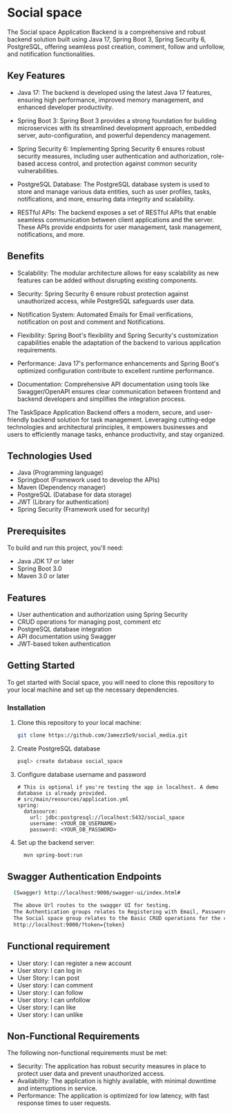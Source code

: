 # Social space

The Social space Application Backend is a comprehensive and robust backend solution built using Java 17, Spring Boot 3, Spring Security 6, PostgreSQL, offering seamless post creation, comment, follow and unfollow, and notification functionalities. 

## Key Features

- Java 17: The backend is developed using the latest Java 17 features, ensuring high performance, improved memory management, and enhanced developer productivity.

- Spring Boot 3: Spring Boot 3 provides a strong foundation for building microservices with its streamlined development approach, embedded server, auto-configuration, and powerful dependency management.

- Spring Security 6: Implementing Spring Security 6 ensures robust security measures, including user authentication and authorization, role-based access control, and protection against common security vulnerabilities.

- PostgreSQL Database: The PostgreSQL database system is used to store and manage various data entities, such as user profiles, tasks, notifications, and more, ensuring data integrity and scalability.

- RESTful APIs: The backend exposes a set of RESTful APIs that enable seamless communication between client applications and the server. These APIs provide endpoints for user management, task management, notifications, and more.

## Benefits

- Scalability: The modular architecture allows for easy scalability as new features can be added without disrupting existing components.

- Security: Spring Security 6 ensure robust protection against unauthorized access, while PostgreSQL safeguards user data.

- Notification System: Automated Emails for Email verifications, notification on post and comment and Notifications.

- Flexibility: Spring Boot's flexibility and Spring Security's customization capabilities enable the adaptation of the backend to various application requirements.

- Performance: Java 17's performance enhancements and Spring Boot's optimized configuration contribute to excellent runtime performance.

- Documentation: Comprehensive API documentation using tools like Swagger/OpenAPI ensures clear communication between frontend and backend developers and simplifies the integration process.

The TaskSpace Application Backend offers a modern, secure, and user-friendly backend solution for task management. Leveraging cutting-edge technologies and architectural principles, it empowers businesses and users to efficiently manage tasks, enhance productivity, and stay organized.
<br>

## Technologies Used
- Java (Programming language)
- Springboot (Framework used to develop the APIs)
- Maven (Dependency manager)
- PostgreSQL (Database for data storage)
- JWT (Library for authentication)
- Spring Security (Framework used for security)

## Prerequisites

To build and run this project, you'll need:

- Java JDK 17 or later
- Spring Boot 3.0
- Maven 3.0 or later

## Features

- User authentication and authorization using Spring Security 
- CRUD operations for managing post, comment etc 
- PostgreSQL database integration 
- API documentation using Swagger
- JWT-based token authentication

## Getting Started

To get started with Social space, you will need to clone this repository to your local machine and set up the necessary dependencies.

### Installation

1. Clone this repository to your local machine:

    ```bash
    git clone https://github.com/Jamezz5o9/social_media.git
    ```

2. Create PostgreSQL database

   ```bash
   psql> create database social_space
   ```

3. Configure database username and password

     ```properties
   # This is optional if you're testing the app in localhost. A demo database is already provided.
   # src/main/resources/application.yml
     spring:
       datasource:
         url: jdbc:postgresql://localhost:5432/social_space
         username: <YOUR_DB_USERNAME>
         password: <YOUR_DB_PASSWORD>

     ```
4. Set up the backend server:
   ```bash
     mvn spring-boot:run
   ```

## Swagger Authentication Endpoints

   ```bash
     (Swagger) http://localhost:9000/swagger-ui/index.html#
     
     The above Url routes to the swagger UI for testing.
     The Authentication groups relates to Registering with Email, Password and name
     The Social space group relates to the Basic CRUD operations for the case study
     http://localhost:9000/?token={token}
   ```

## Functional requirement

- User story: I can register a new account
- User story: I can log in
- User Story: I can post
- User story: I can comment
- User story: I can follow
- User story: I can unfollow
- User story: I can like
- User story: I can unlike

## Non-Functional Requirements

The following non-functional requirements must be met:

- Security: The application has robust security measures in place to protect user data and prevent unauthorized access.
- Availability: The application is highly available, with minimal downtime and interruptions in service.
- Performance: The application is optimized for low latency, with fast response times to user requests.